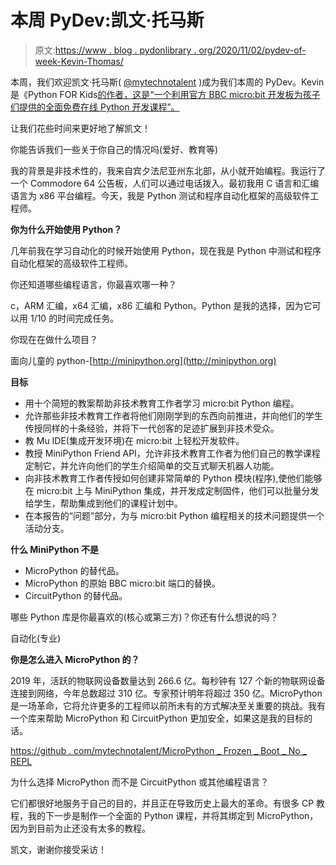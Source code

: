 # 本周 PyDev:凯文·托马斯

> 原文:[https://www . blog . pydonlibrary . org/2020/11/02/pydev-of-week-Kevin-Thomas/](https://www.blog.pythonlibrary.org/2020/11/02/pydev-of-the-week-kevin-thomas/)

本周，我们欢迎凯文·托马斯( [@mytechnotalent](https://twitter.com/mytechnotalent) )成为我们本周的 PyDev。Kevin 是《Python FOR Kids[的作者，这是“一个利用官方 BBC micro:bit 开发板为孩子们提供的全面免费在线 Python 开发课程”。](http://minipython.org)

让我们花些时间来更好地了解凯文！

你能告诉我们一些关于你自己的情况吗(爱好、教育等)

我的背景是非技术性的，我来自宾夕法尼亚州东北部，从小就开始编程。我运行了一个 Commodore 64 公告板，人们可以通过电话拨入。最初我用 C 语言和汇编语言为 x86 平台编程。今天，我是 Python 测试和程序自动化框架的高级软件工程师。

**你为什么开始使用 Python？**

几年前我在学习自动化的时候开始使用 Python，现在我是 Python 中测试和程序自动化框架的高级软件工程师。

你还知道哪些编程语言，你最喜欢哪一种？

c，ARM 汇编，x64 汇编，x86 汇编和 Python。Python 是我的选择，因为它可以用 1/10 的时间完成任务。

你现在在做什么项目？

面向儿童的 python-[http://minipython.org](http://minipython.org)

**目标**

*   用十个简短的教案帮助非技术教育工作者学习 micro:bit Python 编程。
*   允许那些非技术教育工作者将他们刚刚学到的东西向前推进，并向他们的学生传授同样的十条经验，并将下一代创客的足迹扩展到非技术受众。
*   教 Mu IDE(集成开发环境)在 micro:bit 上轻松开发软件。
*   教授 MiniPython Friend API，允许非技术教育工作者为他们自己的教学课程定制它，并允许向他们的学生介绍简单的交互式聊天机器人功能。
*   向非技术教育工作者传授如何创建非常简单的 Python 模块(程序),使他们能够在 micro:bit 上与 MiniPython 集成，并开发成定制固件，他们可以批量分发给学生，帮助集成到他们的课程计划中。
*   在本报告的“问题”部分，为与 micro:bit Python 编程相关的技术问题提供一个活动分支。

**什么 MiniPython 不是**

*   MicroPython 的替代品。
*   MicroPython 的原始 BBC micro:bit 端口的替换。
*   CircuitPython 的替代品。

哪些 Python 库是你最喜欢的(核心或第三方)？你还有什么想说的吗？

自动化(专业)

**你是怎么进入 MicroPython 的？**

2019 年，活跃的物联网设备数量达到 266.6 亿。每秒钟有 127 个新的物联网设备连接到网络，今年总数超过 310 亿。专家预计明年将超过 350 亿。MicroPython 是一场革命，它将允许更多的工程师以前所未有的方式解决至关重要的挑战。我有一个库来帮助 MicroPython 和 CircuitPython 更加安全，如果这是我的目标的话。

[https://github . com/mytechnotalent/MicroPython _ Frozen _ Boot _ No _ REPL](https://github.com/mytechnotalent/MicroPython_Frozen_Boot_No_REPL)

为什么选择 MicroPython 而不是 CircuitPython 或其他编程语言？

它们都很好地服务于自己的目的，并且正在导致历史上最大的革命。有很多 CP 教程，我的下一步是制作一个全面的 Python 课程，并将其绑定到 MicroPython，因为到目前为止还没有太多的教程。

凯文，谢谢你接受采访！